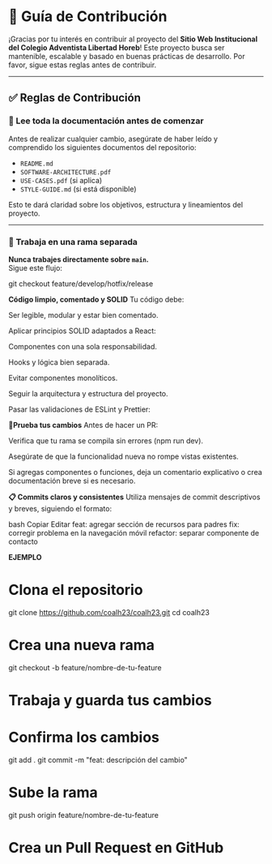 # 🤝 Guía de Contribución

¡Gracias por tu interés en contribuir al proyecto del **Sitio Web Institucional del Colegio Adventista Libertad Horeb**! Este proyecto busca ser mantenible, escalable y basado en buenas prácticas de desarrollo. Por favor, sigue estas reglas antes de contribuir.

---

## ✅ Reglas de Contribución

###  📖 Lee toda la documentación antes de comenzar

Antes de realizar cualquier cambio, asegúrate de haber leído y comprendido los siguientes documentos del repositorio:

- `README.md`
- `SOFTWARE-ARCHITECTURE.pdf`
- `USE-CASES.pdf` (si aplica)
- `STYLE-GUIDE.md` (si está disponible)

Esto te dará claridad sobre los objetivos, estructura y lineamientos del proyecto.

---

### 🌿 Trabaja en una rama separada

**Nunca trabajes directamente sobre `main`.**  
Sigue este flujo:

git checkout feature/develop/hotfix/release

**Código limpio, comentado y SOLID**
Tu código debe:

Ser legible, modular y estar bien comentado.

Aplicar principios SOLID adaptados a React:

Componentes con una sola responsabilidad.

Hooks y lógica bien separada.

Evitar componentes monolíticos.

Seguir la arquitectura y estructura del proyecto.

Pasar las validaciones de ESLint y Prettier:

**🧪Prueba tus cambios**
Antes de hacer un PR:

Verifica que tu rama se compila sin errores (npm run dev).

Asegúrate de que la funcionalidad nueva no rompe vistas existentes.

Si agregas componentes o funciones, deja un comentario explicativo o crea documentación breve si es necesario.

**📋 Commits claros y consistentes**
Utiliza mensajes de commit descriptivos y breves, siguiendo el formato:

bash
Copiar
Editar
feat: agregar sección de recursos para padres
fix: corregir problema en la navegación móvil
refactor: separar componente de contacto


**EJEMPLO**
# Clona el repositorio
git clone https://github.com/coalh23/coalh23.git
cd coalh23

# Crea una nueva rama
git checkout -b feature/nombre-de-tu-feature

# Trabaja y guarda tus cambios

# Confirma los cambios
git add .
git commit -m "feat: descripción del cambio"

# Sube la rama
git push origin feature/nombre-de-tu-feature

# Crea un Pull Request en GitHub

